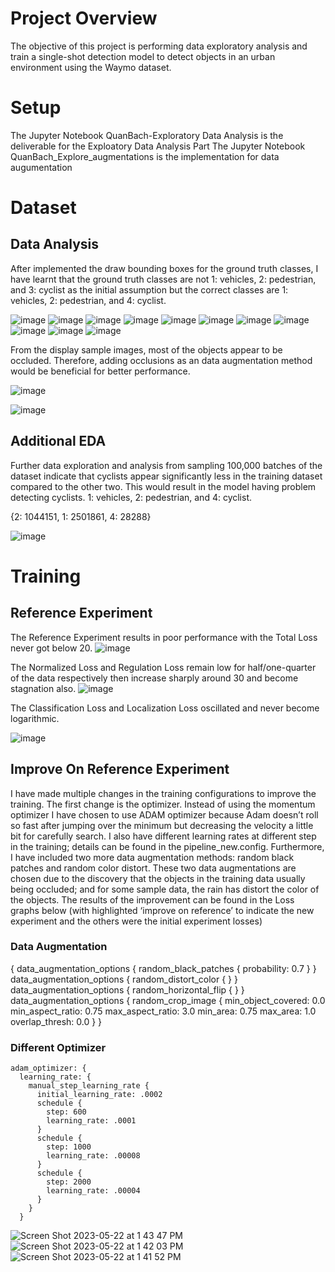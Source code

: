 # Project Overview
The objective of this project is performing data exploratory analysis and train a single-shot detection model to detect objects in an urban environment using the Waymo dataset.
# Setup
The Jupyter Notebook QuanBach-Exploratory Data Analysis is the deliverable for the Exploatory Data Analysis Part
The Jupyter Notebook QuanBach_Explore_augmentations is the implementation for data augumentation
# Dataset
## Data Analysis
After implemented the draw bounding boxes for the ground truth classes, I have learnt that the ground truth classes are not 1: vehicles, 2: pedestrian, and 3: cyclist as the initial assumption but the correct classes are 1: vehicles, 2: pedestrian, and 4: cyclist.

![image](https://github.com/ghost-qb/SDE_Object_Detection/assets/58492405/8fcae009-5529-44af-a659-664636b18b17)
![image](https://github.com/ghost-qb/SDE_Object_Detection/assets/58492405/3b4a63a7-e284-46f7-84cd-35e02f301f53)
![image](https://github.com/ghost-qb/SDE_Object_Detection/assets/58492405/aee916e4-e940-424e-9f4a-13fd69b0a73b)
![image](https://github.com/ghost-qb/SDE_Object_Detection/assets/58492405/54c1d161-c734-4160-a6d1-e9983c3e1ebc)
![image](https://github.com/ghost-qb/SDE_Object_Detection/assets/58492405/fc7dbb35-f8c0-4d34-9f7e-9f31cb6a9bfd)
![image](https://github.com/ghost-qb/SDE_Object_Detection/assets/58492405/18595a1e-7f42-4645-a4f1-111c0c1dbd99)
![image](https://github.com/ghost-qb/SDE_Object_Detection/assets/58492405/49385c3c-e7f1-4231-893f-5fa53601bb7d)
![image](https://github.com/ghost-qb/SDE_Object_Detection/assets/58492405/54adb2cf-f6f1-4226-bda0-d7106a439246)
![image](https://github.com/ghost-qb/SDE_Object_Detection/assets/58492405/65281a2b-c541-4dcf-a58f-2bb17bd36030)
![image](https://github.com/ghost-qb/SDE_Object_Detection/assets/58492405/67e1db72-35d0-4055-905f-4258b78e5998)
![image](https://github.com/ghost-qb/SDE_Object_Detection/assets/58492405/65dab4dc-e692-42d6-b46a-1a8ad7534497)

From the display sample images, most of the objects appear to be occluded. Therefore, adding occlusions as an data augmentation method would be beneficial for better performance.

![image](https://github.com/ghost-qb/SDE_Object_Detection/assets/58492405/73a7f55c-72d9-49a9-83c6-a4d16709839d)

![image](https://github.com/ghost-qb/SDE_Object_Detection/assets/58492405/c741da16-c3cd-407f-bf85-abe4a7262eab)

## Additional EDA
Further data exploration and analysis from sampling 100,000 batches of the dataset indicate that cyclists appear significantly less in the training dataset compared to the other two. This would result in the model having problem detecting cyclists.
1: vehicles, 2: pedestrian, and 4: cyclist.

{2: 1044151, 1: 2501861, 4: 28288}

![image](https://github.com/ghost-qb/SDE_Object_Detection/assets/58492405/e4ccc0dd-0eba-44fb-87e5-d6c71f6694cf)

# Training
## Reference Experiment
The Reference Experiment results in poor performance with the Total Loss never got below 20. 
![image](https://github.com/ghost-qb/SDE_Object_Detection/assets/58492405/cf95cc28-39d6-4bb7-84e2-3cd4a1fe52e6)

The Normalized Loss and Regulation Loss remain low for half/one-quarter of the data respectively then increase sharply around 30 and become stagnation also.
![image](https://github.com/ghost-qb/SDE_Object_Detection/assets/58492405/fd4c4b96-7d9e-4928-99f6-0e0218be31ef)

The Classification Loss and Localization Loss oscillated and never become logarithmic.  

![image](https://github.com/ghost-qb/SDE_Object_Detection/assets/58492405/67a7a650-36ec-4e57-805f-4b70a5c71e8c)

## Improve On Reference Experiment
I have made multiple changes in the training configurations to improve the training. The first change is the optimizer. Instead of using the momentum optimizer I have chosen to use ADAM optimizer because Adam doesn’t roll so fast after jumping over the minimum but decreasing the velocity a little bit for carefully search. I also have different learning rates at different step in the training; details can be found in the pipeline_new.config. Furthermore, I have included two more data augmentation methods: random black patches and random color distort. These two data augmentations are chosen due to the discovery that the objects in the training data usually being occluded; and for some sample data, the rain has distort the color of the objects. The results of the improvement can be found in the Loss graphs below (with highlighted ‘improve on reference’ to indicate the new experiment and the others were the initial experiment losses) 

### Data Augmentation
  {
  data_augmentation_options {
  	random_black_patches {
    	probability: 0.7
    }
  }
  data_augmentation_options {
  	random_distort_color {
    }
  }
  data_augmentation_options {
    random_horizontal_flip {
    }
  }
  data_augmentation_options {
    random_crop_image {
      min_object_covered: 0.0
      min_aspect_ratio: 0.75
      max_aspect_ratio: 3.0
      min_area: 0.75
      max_area: 1.0
      overlap_thresh: 0.0
    }
   }
### Different Optimizer
    adam_optimizer: {
      learning_rate: {
        manual_step_learning_rate {
          initial_learning_rate: .0002
          schedule {
            step: 600
            learning_rate: .0001
          }
          schedule {
            step: 1000
            learning_rate: .00008
          }
          schedule {
            step: 2000
            learning_rate: .00004
          }
        }
      }
![Screen Shot 2023-05-22 at 1 43 47 PM](https://github.com/ghost-qb/SDE_Object_Detection/assets/58492405/30ff68a8-8534-479d-a5c8-6abb0d83b702)
![Screen Shot 2023-05-22 at 1 42 03 PM](https://github.com/ghost-qb/SDE_Object_Detection/assets/58492405/3a007cae-34fe-4504-b502-8f48497fee44)
![Screen Shot 2023-05-22 at 1 41 52 PM](https://github.com/ghost-qb/SDE_Object_Detection/assets/58492405/ba06f704-1365-432f-97f5-5c1007aedac3)


      
